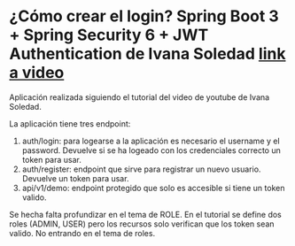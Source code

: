 # ¿Cómo crear el login? Spring Boot 3 + Spring Security 6 + JWT Authentication de Ivana Soledad [link a video](https://www.youtube.com/watch?v=nwqQYCM4YT8&t=3420s)


Aplicación realizada siguiendo el tutorial del video de youtube de Ivana Soledad. 

La aplicación tiene tres endpoint:
1. auth/login: para logearse a la aplicación es necesario el username y el password. Devuelve si se ha logeado con los credenciales correcto un token para usar.
2. auth/register: endpoint que sirve para registrar un nuevo usuario. Devuelve un token para usar.
3. api/v1/demo: endpoint protegido que solo es accesible si tiene un token valido.


Se hecha falta profundizar en el tema de ROLE. En el tutorial se define dos roles (ADMIN, USER) pero los recursos solo verifican que los token sean valido. No entrando en el tema de roles.



